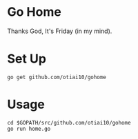 # Go Home

Thanks God, It's Friday (in my mind).

# Set Up

```
go get github.com/otiai10/gohome
```

# Usage

```
cd $GOPATH/src/github.com/otiai10/gohome
go run home.go
```
